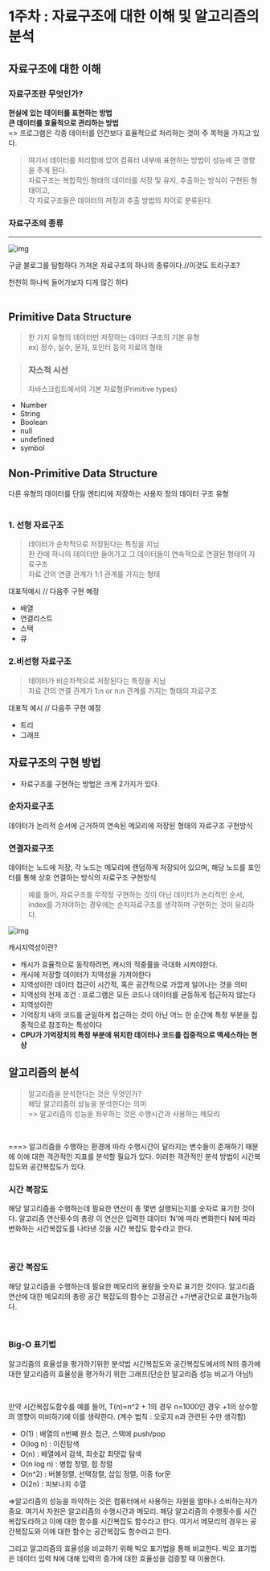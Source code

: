 # 1주차 : 자료구조에 대한 이해 및 알고리즘의 분석
## 자료구조에 대한 이해
### 자료구조란 무엇인가?
**현실에 있는 데이터를 표현하는 방법**  
**큰 데이터를 효율적으로 관리하는 방법**  
=> 프로그램은 각종 데이터를 인간보다 효율적으로 처리하는 것이 주 목적을 가지고 있다.   
>여기서 데이터를 처리함에 있어 컴퓨터 내부에 표현하는 방법이 성능에 큰 영향을 주게 된다.  
자료구조는 복합적인 형태의 데이터를 저장 및 유지, 추출하는 방식이 구현된 형태이고,  
각 자료구조들은 데이터의 저장과 추출 방법의 차이로 분류된다.

### 자료구조의 종류

---
![img](../_images/자료구조종류.png) 


구글 블로그를 탐험하다 가져온 자료구조의 하나의 종류이다.//이것도 트리구조?

천천히 하나씩 들어가보자 디게 많긴 하다
</br>
</br>
## Primitive Data Structure
>한 가지 유형의 데이터만 저장하는 데이터 구조의 기본 유형  
ex) 정수, 실수, 문자, 포인터 등의 자료의 형태

>### **자스적 시선**  
>자바스크립트에서의 기본 자료형(Primitive types)  
* Number  
* String   
* Boolean  
* null  
* undefined  
* symbol  

## Non-Primitive Data Structure
다른 유형의 데이터를 단일 엔티티에 저장하는 사용자 정의 데이터 구조 유형
</br></br>
###  1. 선형 자료구조
  
>데이터가 순차적으로 저장된다는 특징을 지님  
한 칸에 하나의 데이터만 들어가고 그 데이터들이 연속적으로 연결된 형태의 자료구조  
자료 간의 연결 관계가 1:1 관계를 가지는 형태  

대표적예시 // 다음주 구현 예정  
* 배열   
* 연결리스트  
* 스택  
* 큐  
### 2.비선형 자료구조

>데이터가 비순차적으로 저장된다는 특징을 지님  
자료 간의 연결 관계가 1:n or n:n 관계를 가지는 형태의 자료구조  

대표적 예시 // 다음주 구현 예정  
* 트리  
* 그래프

## 자료구조의 구현 방법
* 자료구조를 구현하는 방법은 크게 2가지가 있다.  

### 순차자료구조 
데이터가 논리적 순서에 근거하여 연속된 메모리에 저장된 형태의 자료구조 구현방식  

### 연결자료구조 
데이터는 노드에 저장, 각 노드는 메모리에 랜덤하게 저장되어 있으며, 해당 노드를 포인터를 통해 상호 연결하는 방식의 자료구조 구현방식
  

>예를 들어, 자료구조를 무작정 구현하는 것이 아닌 데이터가 논리적인 순서, index를 가져야하는 경우에는 순차자료구조를 생각하며 구현하는 것이 유리하다.


 ![img](../_images/순차자료구조와연결자료구조.png) 

캐시지역성이란?  
* 캐시가 효율적으로 동작하려면, 캐시의 적중률을 극대화 시켜야한다.
* 캐시에 저장할 데이터가 지역성을 가져야한다
* 지역성이란 데이터 접근이 시간적, 혹은 공간적으로 가깝게 일어나는 것을 의미
* 지역성의 전제 조건 : 프로그램은 모든 코드나 데이터를 균등하게 접근하지 않는다
* 지역성이란
* 기억장치 내의 코드를 균일하게 접근하는 것이 아닌 어느 한 순간에 특정 부분을 집중적으로 참조하는 특성이다
* **CPU가 기억장치의 특정 부분에 위치한 데이터나 코드를 집중적으로 액세스하는 현상** 


## 알고리즘의 분석
>알고리즘을 분석한다는 것은 무엇인가?  
해당 알고리즘의 성능을 분석한다는 의미  
=> 알고리즘의 성능을 좌우하는 것은 수행시간과 사용하는 메모리  

</br>

===> 알고리즘을 수행하는 환경에 따라 수행시간이 달라지는 변수들이 존재하기 때문에 이에 대한 객관적인 지표를 분석할 필요가 있다. 이러한 객관적인 분석 방법이 시간복잡도와 공간복잡도가 있다.
</br>


### 시간 복잡도
해당 알고리즘을 수행하는데 필요한 연산이 총 몇번 실행되는지를 숫자로 표기한 것이다.
알고리즘 연산횟수의 총량
이 연산은 입력한 데이터 ‘N’에 따라 변화한다
N에 따라 변화하는 시간복잡도를 나타낸 것을 시간 복잡도 함수라고 한다.

</br>

### 공간 복잡도
해당 알고리즘을 수행하는데 필요한 메모리의 용량을 숫자로 표기한 것이다.
알고리즘 연산에 대한 메모리의 총량
공간 복잡도의 함수는 고정공간 +가변공간으로 표현가능하다.

</br>

### Big-O 표기법
알고리즘의 효율성을 평가하기위한 분석법
시간복잡도와 공간복잡도에서의 N의 증가에 대한 알고리즘의 효율성을 평가하기 위한 그래프(단순한 알고리즘 성능 비교가 아님!)

</br>

만약 시간복잡도함수를 예를 들어, T(n)=n^2 + 1의 경우 n=1000인 경우 +1의 상수항의 영향이 미비하기에 이를 생략한다. (계수 법칙 : 오로지 n과 관련된 수만 생각함)
</br>

* O(1) : 배열의 n번째 원소 접근, 스택에 push/pop
* O(log n) : 이진탐색
* O(n) : 배열에서 검색, 최솟값 최댓값 탐색
* O(n log n) : 병합 정렬, 힙 정렬
* O(n^2) : 버블정렬, 선택정렬, 삽입 정렬, 이중 for문
* O(2n) :  피보나치 수열

⇒알고리즘의 성능을 파악하는 것은 컴퓨터에서 사용하는 자원을 얼마나 소비하는지가 중요.
여기서 자원은 알고리즘의 수행시간과 메모리.
해당 알고리즘의 수행횟수를 시간복잡도라하고 이에 대한 함수를 시간복잡도 함수라고 한다.
여기서 메모리의 경우는 공간복잡도와 이에 대한 함수는 공간복잡도 함수라고 한다.

그리고 알고리즘의 효율성을 비교하기 위해 빅오 표기법을 통해 비교한다.
빅오 표기법은 데이터 입력 N에 대해 입력의 증가에 대한 효율성을 검증할 때 이용한다.

